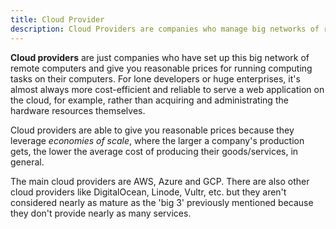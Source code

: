 ```yaml
---
title: Cloud Provider
description: Cloud Providers are companies who manage big networks of remote computers, often spanning the globe, and give you low prices to use those remote computers.
---
```


**Cloud providers** are just companies who have set up this big network of remote computers and give you reasonable prices for running computing tasks on their computers. For lone developers or huge enterprises, it's almost always more cost-efficient and reliable to serve a web application on the cloud, for example, rather than acquiring and administrating the hardware resources themselves.

Cloud providers are able to give you reasonable prices because they leverage *economies of scale*, where the larger a company's production gets, the lower the average cost of producing their goods/services, in general.

The main cloud providers are AWS, Azure and GCP. There are also other cloud providers like DigitalOcean, Linode, Vultr, etc. but they aren't considered nearly as mature as the 'big 3' previously mentioned because they don't provide nearly as many services.

